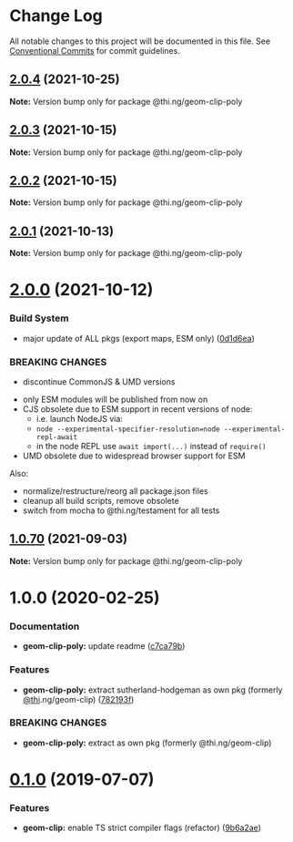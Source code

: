 # Change Log

All notable changes to this project will be documented in this file.
See [Conventional Commits](https://conventionalcommits.org) for commit guidelines.

## [2.0.4](https://github.com/thi-ng/umbrella/compare/@thi.ng/geom-clip-poly@2.0.3...@thi.ng/geom-clip-poly@2.0.4) (2021-10-25)

**Note:** Version bump only for package @thi.ng/geom-clip-poly





## [2.0.3](https://github.com/thi-ng/umbrella/compare/@thi.ng/geom-clip-poly@2.0.2...@thi.ng/geom-clip-poly@2.0.3) (2021-10-15)

**Note:** Version bump only for package @thi.ng/geom-clip-poly





## [2.0.2](https://github.com/thi-ng/umbrella/compare/@thi.ng/geom-clip-poly@2.0.1...@thi.ng/geom-clip-poly@2.0.2) (2021-10-15)

**Note:** Version bump only for package @thi.ng/geom-clip-poly





## [2.0.1](https://github.com/thi-ng/umbrella/compare/@thi.ng/geom-clip-poly@2.0.0...@thi.ng/geom-clip-poly@2.0.1) (2021-10-13)

**Note:** Version bump only for package @thi.ng/geom-clip-poly





# [2.0.0](https://github.com/thi-ng/umbrella/compare/@thi.ng/geom-clip-poly@1.0.70...@thi.ng/geom-clip-poly@2.0.0) (2021-10-12)


### Build System

* major update of ALL pkgs (export maps, ESM only) ([0d1d6ea](https://github.com/thi-ng/umbrella/commit/0d1d6ea9fab2a645d6c5f2bf2591459b939c09b6))


### BREAKING CHANGES

* discontinue CommonJS & UMD versions

- only ESM modules will be published from now on
- CJS obsolete due to ESM support in recent versions of node:
  - i.e. launch NodeJS via:
  - `node --experimental-specifier-resolution=node --experimental-repl-await`
  - in the node REPL use `await import(...)` instead of `require()`
- UMD obsolete due to widespread browser support for ESM

Also:
- normalize/restructure/reorg all package.json files
- cleanup all build scripts, remove obsolete
- switch from mocha to @thi.ng/testament for all tests






##  [1.0.70](https://github.com/thi-ng/umbrella/compare/@thi.ng/geom-clip-poly@1.0.69...@thi.ng/geom-clip-poly@1.0.70) (2021-09-03) 

**Note:** Version bump only for package @thi.ng/geom-clip-poly 

#  1.0.0 (2020-02-25) 

###  Documentation 

- **geom-clip-poly:** update readme ([c7ca79b](https://github.com/thi-ng/umbrella/commit/c7ca79b7e5e3d6badca2baa79fef8870ad9f9309)) 

###  Features 

- **geom-clip-poly:** extract sutherland-hodgeman as own pkg (formerly [@thi](https://github.com/thi).ng/geom-clip) ([782193f](https://github.com/thi-ng/umbrella/commit/782193f2fc06c18a564d5b983839f55b9143b4f7)) 

###  BREAKING CHANGES 

- **geom-clip-poly:** extract as own pkg (formerly @thi.ng/geom-clip) 

#  [0.1.0](https://github.com/thi-ng/umbrella/compare/@thi.ng/geom-clip@0.0.19...@thi.ng/geom-clip@0.1.0) (2019-07-07) 

###  Features 

- **geom-clip:** enable TS strict compiler flags (refactor) ([9b6a2ae](https://github.com/thi-ng/umbrella/commit/9b6a2ae))
